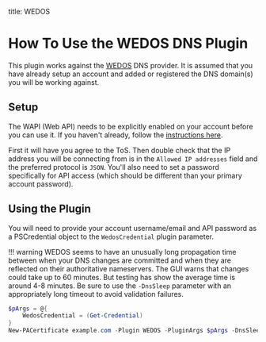 title: WEDOS

# How To Use the WEDOS DNS Plugin

This plugin works against the [WEDOS](https://www.wedos.com/zone/) DNS provider. It is assumed that you have already setup an account and added or registered the DNS domain(s) you will be working against.

## Setup

The WAPI (Web API) needs to be explicitly enabled on your account before you can use it. If you haven't already, follow the [instructions here](https://kb.wedos.com/en/wapi-api-interface/wapi-activation-and-settings/).

First it will have you agree to the ToS. Then double check that the IP address you will be connecting from is in the `Allowed IP addresses` field and the preferred protocol is `JSON`. You'll also need to set a password specifically for API access (which should be different than your primary account password).

## Using the Plugin

You will need to provide your account username/email and API password as a PSCredential object to the `WedosCredential` plugin parameter.

!!! warning
    WEDOS seems to have an unusually long propagation time between when your DNS changes are committed and when they are reflected on their authoritative nameservers. The GUI warns that changes could take up to 60 minutes. But testing has show the average time is around 4-8 minutes. Be sure to use the `-DnsSleep` parameter with an appropriately long timeout
    to avoid validation failures.

```powershell
$pArgs = @{
    WedosCredential = (Get-Credential)
}
New-PACertificate example.com -Plugin WEDOS -PluginArgs $pArgs -DnsSleep 600
```
